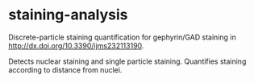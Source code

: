# staining-analysis
Discrete-particle staining quantification for gephyrin/GAD staining in http://dx.doi.org/10.3390/ijms232113190.

Detects nuclear staining and single particle staining. Quantifies staining according to distance from nuclei.
